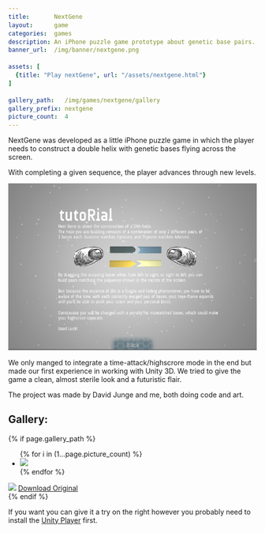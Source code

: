 ```yaml
---
title:       NextGene
layout:      game
categories:  games
description: An iPhone puzzle game prototype about genetic base pairs.
banner_url:  /img/banner/nextgene.png

assets: [
  {title: "Play nextGene", url: "/assets/nextgene.html"}
]

gallery_path:   /img/games/nextgene/gallery
gallery_prefix: nextgene
picture_count:  4
---
```


NextGene was developed as a little iPhone puzzle game in which the player needs
to construct a double helix with genetic bases flying across the screen.

With completing a given sequence, the player advances through new levels.

<img src="/img/games/nextgene/nextgene1.png"
     alt="nextGene">

We only manged to integrate a time-attack/highscrore mode in the end but made
our first experience in working with Unity 3D. We tried to give the game a
clean, almost sterile look and a futuristic flair.

The project was made by David Junge and me, both doing code and art.

## Gallery:

<!-- gallery snippet -->
{% if page.gallery_path %}
<div class="gallery">
  <ul>
    {% for i in (1...page.picture_count) %}
    <li>
      <a {% if i == 1 %}class="active"{% endif %}
         href="{{ page.gallery_path }}/{{ page.gallery_prefix }}-original-{{ i }}.png"
         data-preview-url="{{ page.gallery_path }}/{{ page.gallery_prefix }}-preview-{{ i }}.png">
        <img src="{{ page.gallery_path }}/{{ page.gallery_prefix }}-thumb-{{ i }}.png" />
      </a>
    </li>
    {% endfor %}
  </ul>

  <div class="display-wrapper">
    <img src="{{ page.gallery_path }}/{{ page.gallery_prefix }}-preview-1.png" />
    <a href="{{ page.gallery_path }}/{{ page.gallery_prefix }}-original-1.png">Download Original</a>
  </div>
</div>
{% endif %}
<!-- gallery snippet -->

<p class="desktop only">
  If you want you can give it a try on the right however you probably need to install the
  <a href="http://unity3d.com/webplayer/">Unity Player</a> first.
</p>
